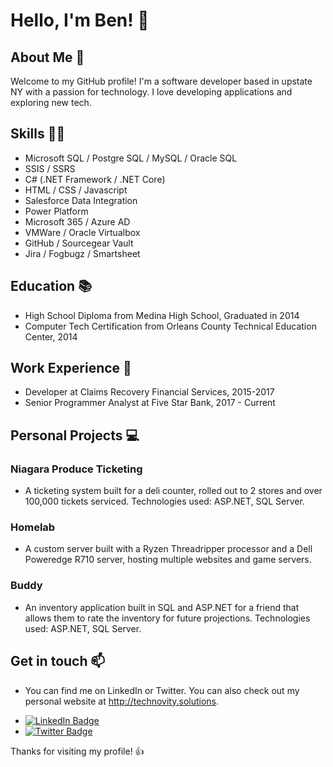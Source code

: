 # Hello, I'm Ben! 👋

## About Me 🚀
Welcome to my GitHub profile! I'm a software developer based in upstate NY with a passion for technology. I love developing applications and exploring new tech.

## Skills 🤹‍♂️
* Microsoft SQL / Postgre SQL / MySQL / Oracle SQL
* SSIS / SSRS
* C# (.NET Framework / .NET Core)
* HTML / CSS / Javascript
* Salesforce Data Integration
* Power Platform
* Microsoft 365 / Azure AD
* VMWare / Oracle Virtualbox
* GitHub / Sourcegear Vault
* Jira / Fogbugz / Smartsheet

## Education 📚
* High School Diploma from Medina High School, Graduated in 2014
* Computer Tech Certification from Orleans County Technical Education Center, 2014

## Work Experience 💼
* Developer at Claims Recovery Financial Services, 2015-2017
* Senior Programmer Analyst at Five Star Bank, 2017 - Current

## Personal Projects 💻
### Niagara Produce Ticketing
- A ticketing system built for a deli counter, rolled out to 2 stores and over 100,000 tickets serviced. Technologies used: ASP.NET, SQL Server.

### Homelab
- A custom server built with a Ryzen Threadripper processor and a Dell Poweredge R710 server, hosting multiple websites and game servers.

### Buddy
- An inventory application built in SQL and ASP.NET for a friend that allows them to rate the inventory for future projections. Technologies used: ASP.NET, SQL Server.

## Get in touch 📫
- You can find me on LinkedIn or Twitter. You can also check out my personal website at http://technovity.solutions.

* [![LinkedIn Badge](https://img.shields.io/badge/-Ben-blue?style=flat-square&logo=Linkedin&logoColor=white&link=https://www.linkedin.com/in/ben-profile/)](https://www.linkedin.com/in/ben-anstey-025b2b126/)
* [![Twitter Badge](https://img.shields.io/badge/-Ben-blue?style=flat-square&logo=Twitter&logoColor=white&link=https://twitter.com/ben_profile/)](https://twitter.com/Ginger_Snnap)

Thanks for visiting my profile! 👍
